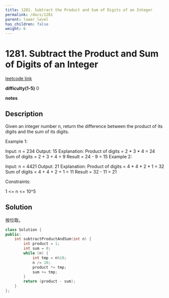 ```yaml
---
title: 1281. Subtract the Product and Sum of Digits of an Integer
permalink: /docs/1281
parent: lower_level
has_children: false
weight: 6
---
```

# 1281. Subtract the Product and Sum of Digits of an Integer
[leetcode link](https://leetcode.com/problems/subtract-the-product-and-sum-of-digits-of-an-integer/)

**difficulty(1-5)** 
0

**notes**

## Description

Given an integer number n, return the difference between the product of its digits and the sum of its digits.
 

Example 1:

Input: n = 234
Output: 15 
Explanation: 
Product of digits = 2 * 3 * 4 = 24 
Sum of digits = 2 + 3 + 4 = 9 
Result = 24 - 9 = 15
Example 2:

Input: n = 4421
Output: 21
Explanation: 
Product of digits = 4 * 4 * 2 * 1 = 32 
Sum of digits = 4 + 4 + 2 + 1 = 11 
Result = 32 - 11 = 21
 

Constraints:

1 <= n <= 10^5

## Solution

按位取。

```c++
class Solution {
public:
    int subtractProductAndSum(int n) {
        int product = 1;
        int sum = 0;
        while (n) {
            int tmp = n%10;
            n /= 10;
            product *= tmp;
            sum += tmp;
        }
        return (product - sum);
    }
};
```

<!-- 
Default label
{: .label }

Blue label
{: .label .label-blue }

Stable
{: .label .label-green }

New release
{: .label .label-purple }

Coming soon
{: .label .label-yellow }

Deprecated
{: .label .label-red } -->

